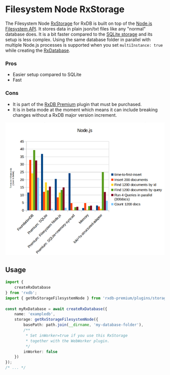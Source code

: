 # Filesystem Node RxStorage

The Filesystem Node [RxStorage](./rx-storage.md) for RxDB is built on top of the [Node.js Filesystem API](https://nodejs.org/api/fs.html).
It stores data in plain json/txt files like any "normal" database does. It is a bit faster compared to the [SQLite storage](./rx-storage-sqlite.md) and its setup is less complex.
Using the same database folder in parallel with multiple Node.js processes is supported when you set `multiInstance: true` while creating the [RxDatabase](./rx-database.md).


### Pros

- Easier setup compared to SQLite
- Fast

### Cons

- It is part of the [RxDB Premium](https://rxdb.info/premium.html) plugin that must be purchased.
- It is in beta mode at the moment which means it can include breaking changes without a RxDB major version increment.

<p align="center">
  <img src="./files/rx-storage-performance-node.png" alt="RxStorage performance - Node.js" width="700" />
</p>


## Usage

```ts
import {
    createRxDatabase
} from 'rxdb';
import { getRxStorageFilesystemNode } from 'rxdb-premium/plugins/storage-filesystem-node';

const myRxDatabase = await createRxDatabase({
    name: 'exampledb',
    storage: getRxStorageFilesystemNode({
        basePath: path.join(__dirname, 'my-database-folder'),
        /**
         * Set inWorker=true if you use this RxStorage
         * together with the WebWorker plugin.
         */
        inWorker: false
    })
});
/* ... */
```
